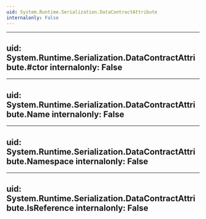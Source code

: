 ```yaml
---
uid: System.Runtime.Serialization.DataContractAttribute
internalonly: False
---
```


---
uid: System.Runtime.Serialization.DataContractAttribute.#ctor
internalonly: False
---

---
uid: System.Runtime.Serialization.DataContractAttribute.Name
internalonly: False
---

---
uid: System.Runtime.Serialization.DataContractAttribute.Namespace
internalonly: False
---

---
uid: System.Runtime.Serialization.DataContractAttribute.IsReference
internalonly: False
---
